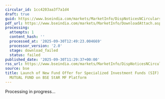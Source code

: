 ```yaml
---
circular_id: 1cc4203aa3f7a1d4
draft: true
guid: https://www.bseindia.com/markets/MarketInfo/DispNoticesNCirculars.aspx?Noticeid={F6F7DC69-EE61-4078-9392-A34C5AEC50F5}&noticeno=20250930-27&dt=09/30/2025&icount=27&totcount=55&flag=0
pdf_url: https://www.bseindia.com/markets/MarketInfo/DownloadAttach.aspx?id=20250930-27&attachedId=
processing:
  attempts: 1
  content_hash: ''
  processed_at: '2025-09-30T12:49:23.004669'
  processor_version: '2.0'
  stage: download_failed
  status: failed
published_date: '2025-09-30T11:29:37+00:00'
rss_url: https://www.bseindia.com/markets/MarketInfo/DispNoticesNCirculars.aspx?Noticeid={F6F7DC69-EE61-4078-9392-A34C5AEC50F5}&noticeno=20250930-27&dt=09/30/2025&icount=27&totcount=55&flag=0
source: bse
title: Launch of New Fund Offer for Specialized Investment Funds (SIF) of EDELWEISS
  MUTUAL FUND on BSE StAR MF Platform
---
```


Processing in progress...